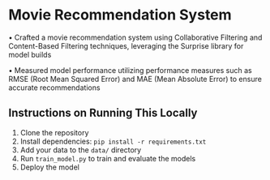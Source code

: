 # Movie Recommendation System
• Crafted a movie recommendation system using Collaborative Filtering and Content-Based Filtering
techniques, leveraging the Surprise library for model builds

• Measured model performance utilizing performance measures such as RMSE (Root Mean Squared Error) and
MAE (Mean Absolute Error) to ensure accurate recommendations

## Instructions on Running This Locally
1. Clone the repository
2. Install dependencies: `pip install -r requirements.txt`
3. Add your data to the `data/` directory
4. Run `train_model.py` to train and evaluate the models
5. Deploy the model 
